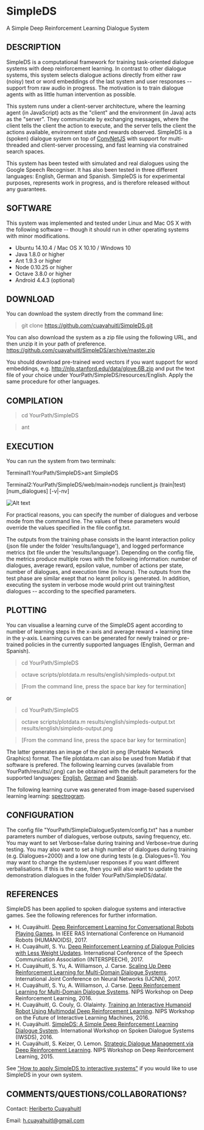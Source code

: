 # SimpleDS
A Simple Deep Reinforcement Learning Dialogue System

DESCRIPTION
-----------
SimpleDS is a computational framework for training task-oriented dialogue systems with deep reinforcement learning. In contrast to other dialogue systems, this system selects dialogue actions directly from either raw (noisy) text or word embeddings of the last system and user responses -- support from raw audio in progress. The motivation is to train dialogue agents with as little human intervention as possible.

This system runs under a client-server architecture, where the learning agent (in JavaScript) acts as the "client" and the environment (in Java) acts as the "server". They communicate by exchanging messages, where the client tells the client the action to execute, and the server tells the client the actions available, environment state and rewards observed. SimpleDS is a (spoken) dialogue system on top of [ConvNetJS](http://cs.stanford.edu/people/karpathy/convnetjs/) with support for multi-threaded and client-server processing, and fast learning via constrained search spaces.

This system has been tested with simulated and real dialogues using the Google Speech Recogniser. It has also been tested in three different languages: English, German and Spanish. SimpleDS is for experimental purposes, represents work in progress, and is therefore released without any guarantees.

SOFTWARE
--------
This system was implemented and tested under Linux and Mac OS X with the following software -- though it should run in other operating systems with minor modifications.
+ Ubuntu 14.10.4 / Mac OS X 10.10 / Windows 10
+ Java 1.8.0 or higher
+ Ant 1.9.3 or higher
+ Node 0.10.25 or higher
+ Octave 3.8.0 or higher
+ Android 4.4.3 (optional)

DOWNLOAD
--------
You can download the system directly from the command line:

>git clone https://github.com/cuayahuitl/SimpleDS.git

You can also download the system as a zip file using the following URL, 
and then unzip it in your path of preference. 
https://github.com/cuayahuitl/SimpleDS/archive/master.zip 

You should download pre-trained word vectors if you want support for word embeddings, e.g. http://nlp.stanford.edu/data/glove.6B.zip and put the text file of your choice under YourPath/SimpleDS/resources/English. Apply the same procedure for other languages.

COMPILATION
-----------
>cd YourPath/SimpleDS

>ant

EXECUTION
---------
You can run the system from two terminals:

Terminal1:YourPath/SimpleDS>ant SimpleDS

Terminal2:YourPath/SimpleDS/web/main>nodejs runclient.js (train|test) [num_dialogues] [-v|-nv]

![Alt text](https://github.com/cuayahuitl/SimpleDS/blob/master/screenshots/Screenshot-SimpleDS-WordEmbedding.png "Example screenshot of SimpleDS at test time (Dialogues=1, Verbose=true)")

For practical reasons, you can specify the number of dialogues and verbose mode from the command line. The values of these parameters would override the values specified in the file config.txt.

The outputs from the training phase consists in the learnt interaction policy (json file under the folder 'results/language'), and logged performance metrics (txt file under the 'results/language'). Depending on the config file, the metrics produce multiple rows with the following information: number of dialogues, average reward, epsilon value, number of actions per state, number of dialogues, and execution time (in hours). The outputs from the test phase are similar exept that no learnt policy is generated. In addition, executing the system in verbose mode would print out training/test dialogues -- according to the specified parameters.

PLOTTING
--------
You can visualise a learning curve of the SimpleDS agent according to number of learning steps in the x-axis and average reward + learning time in the y-axis. Learning curves can be generated for newly trained or pre-trained policies in the currently supported languages (English, German and Spanish).

>cd YourPath/SimpleDS

>octave scripts/plotdata.m results/english/simpleds-output.txt

>[From the command line, press the space bar key for termination]

or 

>cd YourPath/SimpleDS

>octave scripts/plotdata.m results/english/simpleds-output.txt results/english/simpleds-output.png

>[From the command line, press the space bar key for termination]

The latter generates an image of the plot in png (Portable Network Graphics) format. The file plotdata.m can also be used from Matlab if that software is prefered. The following learning curves (available from YourPath/results/*/*.png) can be obtained with the default parameters for the supported languages: [English](https://github.com/cuayahuitl/SimpleDS/blob/master/results/english/simpleds-output-wordembedding.png), [German](https://github.com/cuayahuitl/SimpleDS/blob/master/results/german/simpleds-output.png) and [Spanish](https://github.com/cuayahuitl/SimpleDS/blob/master/results/spanish/simpleds-output.png).

The following learning curve was generated from image-based supervised learning learning: [spectrogram](https://github.com/cuayahuitl/SimpleDS/blob/master/results/pixels/simpleds-output.png).

CONFIGURATION
-------------
The config file "YourPath/SimpleDialogueSystem/config.txt" has a number parameters number of dialogues, verbose outputs, saving frequency, etc. You may want to set Verbose=false during training and Verbose=true during testing. You may also want to set a high number of dialogues during training (e.g. Dialogues=2000) and a low one during tests (e.g. Dialogues=1). You may want to change the system/user responses if you want different verbalisations. If this is the case, then you will also want to update the demonstration dialogues in the folder YourPath/SimpleDS/data/.

REFERENCES
----------
SimpleDS has been applied to spoken dialogue systems and interactive games. See the following references for further information.

+ H. Cuayáhuitl. [Deep Reinforcement Learning for Conversational Robots Playing Games](http://eprints.lincoln.ac.uk/29060/). In IEEE RAS International Conference on Humanoid Robots (HUMANOIDS), 2017.
+ H. Cuayáhuitl, S. Yu. [Deep Reinforcement Learning of Dialogue Policies with Less Weight Updates](http://eprints.lincoln.ac.uk/27676/1/multids-interspeech2017.pdf). International Conference of the Speech Communication Association (INTERSPEECH), 2017.
+ H. Cuayáhuitl, S. Yu, A. Williamson, J. Carse. [Scaling Up Deep Reinforcement Learning for Multi-Domain Dialogue Systems](http://eprints.lincoln.ac.uk/26622/1/PID4664349.pdf). International Joint Conference on Neural Networks (IJCNN), 2017.
+ H. Cuayáhuitl, S. Yu, A. Williamson, J. Carse. [Deep Reinforcement Learning for Multi-Domain Dialogue Systems](https://arxiv.org/pdf/1611.08675.pdf). NIPS Workshop on Deep Reinforcement Learning, 2016.
+ H. Cuayáhuitl, G. Couly, G. Olalainty. [Training an Interactive Humanoid Robot Using Multimodal Deep Reinforcement Learning](https://arxiv.org/pdf/1611.08666.pdf). NIPS Workshop on the Future of Interactive Learning Machines, 2016.
+ H. Cuayáhuitl. [SimpleDS: A Simple Deep Reinforcement Learning Dialogue System](http://arxiv.org/abs/1601.04574). International Workshop on Spoken Dialogue Systems (IWSDS), 2016.
+ H. Cuayáhuitl, S. Keizer, O. Lemon. [Strategic Dialogue Management via Deep Reinforcement Learning](https://arxiv.org/pdf/1511.08099v1.pdf). NIPS Workshop on Deep Reinforcement Learning, 2015.

See ["How to apply SimpleDS to interactive systems"](https://github.com/cuayahuitl/SimpleDS/blob/master/doc/How2UseSimpleDS.txt) if you would like to use SimpleDS in your own system.

COMMENTS/QUESTIONS/COLLABORATIONS?
-------------------
Contact: [Heriberto Cuayahuitl](http://staff.lincoln.ac.uk/hcuayahuitl)

Email: h.cuayahuitl@gmail.com
